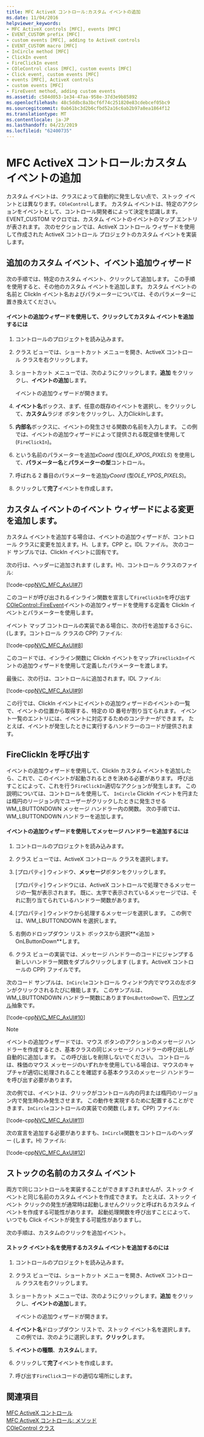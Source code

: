 ```yaml
---
title: MFC ActiveX コントロール:カスタム イベントの追加
ms.date: 11/04/2016
helpviewer_keywords:
- MFC ActiveX controls [MFC], events [MFC]
- EVENT_CUSTOM prefix [MFC]
- custom events [MFC], adding to ActiveX controls
- EVENT_CUSTOM macro [MFC]
- InCircle method [MFC]
- ClickIn event
- FireClickIn event
- COleControl class [MFC], custom events [MFC]
- Click event, custom events [MFC]
- events [MFC], ActiveX controls
- custom events [MFC]
- FireEvent method, adding custom events
ms.assetid: c584d053-1e34-47aa-958e-37d3e9b85892
ms.openlocfilehash: 48c5ddbc8a3bcf6f74c251820e83cdebcef05bc9
ms.sourcegitcommit: 0ab61bc3d2b6cfbd52a16c6ab2b97a8ea1864f12
ms.translationtype: MT
ms.contentlocale: ja-JP
ms.lasthandoff: 04/23/2019
ms.locfileid: "62400735"
---
```

# <a name="mfc-activex-controls-adding-custom-events"></a>MFC ActiveX コントロール:カスタム イベントの追加

カスタム イベントは、クラスによって自動的に発生しない点で、ストック イベントとは異なります。`COleControl`します。 カスタム イベントは、特定のアクションをイベントとして、コントロール開発者によって決定を認識します。 EVENT_CUSTOM マクロでは、カスタム イベントのイベントのマップ エントリが表されます。 次のセクションでは、ActiveX コントロール ウィザードを使用して作成された ActiveX コントロール プロジェクトのカスタム イベントを実装します。

##  <a name="_core_adding_a_custom_event_with_classwizard"></a> 追加のカスタム イベント、イベント追加ウィザード

次の手順では、特定のカスタム イベント、クリックして追加します。 この手順を使用すると、その他のカスタム イベントを追加します。 カスタム イベントの名前と ClickIn イベント名およびパラメーターについては、そのパラメーターに置き換えてください。

#### <a name="to-add-the-clickin-custom-event-using-the-add-event-wizard"></a>イベントの追加ウィザードを使用して、クリックしてカスタム イベントを追加するには

1. コントロールのプロジェクトを読み込みます。

1. クラス ビューでは、ショートカット メニューを開き、ActiveX コントロール クラスを右クリックします。

1. ショートカット メニューでは、次のようにクリックします。**追加** をクリックし、**イベントの追加**します。

   イベントの追加ウィザードが開きます。

1. **イベント名**ボックス、まず、任意の既存のイベントを選択し、をクリックして、**カスタム**ラジオ ボタンをクリックし、入力*ClickIn*します。

1. **内部名**ボックスに、イベントの発生させる関数の名前を入力します。 この例では、イベントの追加ウィザードによって提供される既定値を使用して (`FireClickIn`)。

1. という名前のパラメーターを追加*xCoord* (型*OLE_XPOS_PIXELS*) を使用して、**パラメーター名**と**パラメーターの型**コントロール。

1. 呼ばれる 2 番目のパラメーターを追加*yCoord* (型*OLE_YPOS_PIXELS*)。

1. クリックして**完了**イベントを作成します。

##  <a name="_core_classwizard_changes_for_custom_events"></a> カスタム イベントのイベント ウィザードによる変更を追加します。

カスタム イベントを追加する場合は、イベントの追加ウィザードが、コントロール クラスに変更を加えます。H、します。CPP と。IDL ファイル。 次のコード サンプルでは、ClickIn イベントに固有です。

次の行は、ヘッダーに追加されます (します。H)、コントロール クラスのファイル:

[!code-cpp[NVC_MFC_AxUI#7](../mfc/codesnippet/cpp/mfc-activex-controls-adding-custom-events_1.h)]

このコードが呼び出されるインライン関数を宣言して`FireClickIn`を呼び出す[COleControl::FireEvent](../mfc/reference/colecontrol-class.md#fireevent)イベントの追加ウィザードを使用する定義を ClickIn イベントとパラメーターを使用します。

イベント マップ コントロールの実装である場合に、次の行を追加するさらに、(します。コントロール クラスの CPP) ファイル:

[!code-cpp[NVC_MFC_AxUI#8](../mfc/codesnippet/cpp/mfc-activex-controls-adding-custom-events_2.cpp)]

このコードでは、インライン関数に ClickIn イベントをマップ`FireClickIn`イベントの追加ウィザードを使用して定義したパラメーターを渡します。

最後に、次の行は、コントロールに追加されます。IDL ファイル:

[!code-cpp[NVC_MFC_AxUI#9](../mfc/codesnippet/cpp/mfc-activex-controls-adding-custom-events_3.idl)]

この行では、ClickIn イベントにイベントの追加ウィザードのイベントの一覧で、イベントの位置から取得する、特定の ID 番号が割り当てられます。 イベント一覧のエントリには、イベントに対応するためのコンテナーができます。 たとえば、イベントが発生したときに実行するハンドラーのコードが提供されます。

##  <a name="_core_calling_fireclickin"></a> FireClickIn を呼び出す

イベントの追加ウィザードを使用して、ClickIn カスタム イベントを追加したら、これで、このイベントが起動されるときを決める必要があります。 呼び出すことによって、これを行う`FireClickIn`適切なアクションが発生します。 この説明については、コントロールを使用して、 `InCircle` ClickIn イベントを円または楕円のリージョン内でユーザーがクリックしたときに発生させる WM_LBUTTONDOWN メッセージ ハンドラー内の関数。 次の手順では、WM_LBUTTONDOWN ハンドラーを追加します。

#### <a name="to-add-a-message-handler-with-the-add-event-wizard"></a>イベントの追加ウィザードを使用してメッセージ ハンドラーを追加するには

1. コントロールのプロジェクトを読み込みます。

1. クラス ビューでは、ActiveX コントロール クラスを選択します。

1. [プロパティ] ウィンドウ、**メッセージ**ボタンをクリックします。

   [プロパティ] ウィンドウには、ActiveX コントロールで処理できるメッセージの一覧が表示されます。 既に、太字で表示されているメッセージでは、それに割り当てられているハンドラー関数があります。

1. [プロパティ] ウィンドウから処理するメッセージを選択します。 この例では、WM_LBUTTONDOWN を選択します。

1. 右側のドロップダウン リスト ボックスから選択**\<追加 > OnLButtonDown**します。

1. クラス ビューの実装では、メッセージ ハンドラーのコードにジャンプする新しいハンドラー関数をダブルクリックします (します。ActiveX コントロールの CPP) ファイルです。

次のコード サンプルは、`InCircle`コントロール ウィンドウ内でマウスの左ボタンがクリックされるたびに機能します。 このサンプルは、WM_LBUTTONDOWN ハンドラー関数にあります`OnLButtonDown`で、[円サンプル](../overview/visual-cpp-samples.md)抽象です。

[!code-cpp[NVC_MFC_AxUI#10](../mfc/codesnippet/cpp/mfc-activex-controls-adding-custom-events_4.cpp)]

> [!NOTE]
>  イベントの追加ウィザードでは、マウス ボタンのアクションのメッセージ ハンドラーを作成するとき、基本クラスの同じメッセージ ハンドラーの呼び出しが自動的に追加します。 この呼び出しを削除しないでください。 コントロールは、株価のマウス メッセージのいずれかを使用している場合は、マウスのキャプチャが適切に処理されることを確認する基本クラスのメッセージ ハンドラーを呼び出す必要があります。

次の例では、イベントは、クリックがコントロール内の円または楕円のリージョン内で発生時のみ発生させます。 この動作を実現するために配置することができます、`InCircle`コントロールの実装での関数 (します。CPP) ファイル:

[!code-cpp[NVC_MFC_AxUI#11](../mfc/codesnippet/cpp/mfc-activex-controls-adding-custom-events_5.cpp)]

次の宣言を追加する必要がありますも、`InCircle`関数をコントロールのヘッダー (します。H) ファイル:

[!code-cpp[NVC_MFC_AxUI#12](../mfc/codesnippet/cpp/mfc-activex-controls-adding-custom-events_6.h)]

##  <a name="_core_custom_events_with_stock_names"></a> ストックの名前のカスタム イベント

両方で同じコントロールを実装することができますされませんが、ストック イベントと同じ名前のカスタム イベントを作成できます。 たとえば、ストック イベント クリックの発生が通常時は起動しませんクリックと呼ばれるカスタム イベントを作成する可能性があります。 起動処理関数を呼び出すことによって、いつでも Click イベントが発生する可能性がありますし。

次の手順は、カスタムのクリックを追加イベント。

#### <a name="to-add-a-custom-event-that-uses-a-stock-event-name"></a>ストック イベント名を使用するカスタム イベントを追加するのには

1. コントロールのプロジェクトを読み込みます。

1. クラス ビューでは、ショートカット メニューを開き、ActiveX コントロール クラスを右クリックします。

1. ショートカット メニューでは、次のようにクリックします。**追加** をクリックし、**イベントの追加**します。

   イベントの追加ウィザードが開きます。

1. **イベント名**ドロップダウン リストで、ストック イベント名を選択します。 この例では、次のように選択します。**クリック**します。

1. **イベントの種類**、**カスタム**します。

1. クリックして**完了**イベントを作成します。

1. 呼び出す`FireClick`コードの適切な場所にします。

## <a name="see-also"></a>関連項目

[MFC ActiveX コントロール](../mfc/mfc-activex-controls.md)<br/>
[MFC ActiveX コントロール: メソッド](../mfc/mfc-activex-controls-methods.md)<br/>
[COleControl クラス](../mfc/reference/colecontrol-class.md)
